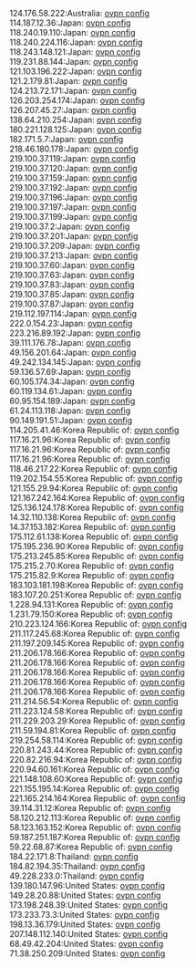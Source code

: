 124.176.58.222:Australia: [ovpn config](vpn/124_176_58_222.ovpn)  
114.187.12.36:Japan: [ovpn config](vpn/114_187_12_36.ovpn)  
118.240.19.110:Japan: [ovpn config](vpn/118_240_19_110.ovpn)  
118.240.224.116:Japan: [ovpn config](vpn/118_240_224_116.ovpn)  
118.243.148.121:Japan: [ovpn config](vpn/118_243_148_121.ovpn)  
119.231.88.144:Japan: [ovpn config](vpn/119_231_88_144.ovpn)  
121.103.196.222:Japan: [ovpn config](vpn/121_103_196_222.ovpn)  
121.2.179.81:Japan: [ovpn config](vpn/121_2_179_81.ovpn)  
124.213.72.171:Japan: [ovpn config](vpn/124_213_72_171.ovpn)  
126.203.254.174:Japan: [ovpn config](vpn/126_203_254_174.ovpn)  
126.207.45.27:Japan: [ovpn config](vpn/126_207_45_27.ovpn)  
138.64.210.254:Japan: [ovpn config](vpn/138_64_210_254.ovpn)  
180.221.128.125:Japan: [ovpn config](vpn/180_221_128_125.ovpn)  
182.171.5.7:Japan: [ovpn config](vpn/182_171_5_7.ovpn)  
218.46.180.178:Japan: [ovpn config](vpn/218_46_180_178.ovpn)  
219.100.37.119:Japan: [ovpn config](vpn/219_100_37_119.ovpn)  
219.100.37.120:Japan: [ovpn config](vpn/219_100_37_120.ovpn)  
219.100.37.159:Japan: [ovpn config](vpn/219_100_37_159.ovpn)  
219.100.37.192:Japan: [ovpn config](vpn/219_100_37_192.ovpn)  
219.100.37.196:Japan: [ovpn config](vpn/219_100_37_196.ovpn)  
219.100.37.197:Japan: [ovpn config](vpn/219_100_37_197.ovpn)  
219.100.37.199:Japan: [ovpn config](vpn/219_100_37_199.ovpn)  
219.100.37.2:Japan: [ovpn config](vpn/219_100_37_2.ovpn)  
219.100.37.201:Japan: [ovpn config](vpn/219_100_37_201.ovpn)  
219.100.37.209:Japan: [ovpn config](vpn/219_100_37_209.ovpn)  
219.100.37.213:Japan: [ovpn config](vpn/219_100_37_213.ovpn)  
219.100.37.60:Japan: [ovpn config](vpn/219_100_37_60.ovpn)  
219.100.37.63:Japan: [ovpn config](vpn/219_100_37_63.ovpn)  
219.100.37.83:Japan: [ovpn config](vpn/219_100_37_83.ovpn)  
219.100.37.85:Japan: [ovpn config](vpn/219_100_37_85.ovpn)  
219.100.37.87:Japan: [ovpn config](vpn/219_100_37_87.ovpn)  
219.112.197.114:Japan: [ovpn config](vpn/219_112_197_114.ovpn)  
222.0.154.23:Japan: [ovpn config](vpn/222_0_154_23.ovpn)  
223.216.89.192:Japan: [ovpn config](vpn/223_216_89_192.ovpn)  
39.111.176.78:Japan: [ovpn config](vpn/39_111_176_78.ovpn)  
49.156.201.64:Japan: [ovpn config](vpn/49_156_201_64.ovpn)  
49.242.134.145:Japan: [ovpn config](vpn/49_242_134_145.ovpn)  
59.136.57.69:Japan: [ovpn config](vpn/59_136_57_69.ovpn)  
60.105.174.34:Japan: [ovpn config](vpn/60_105_174_34.ovpn)  
60.119.134.61:Japan: [ovpn config](vpn/60_119_134_61.ovpn)  
60.95.154.189:Japan: [ovpn config](vpn/60_95_154_189.ovpn)  
61.24.113.118:Japan: [ovpn config](vpn/61_24_113_118.ovpn)  
90.149.191.51:Japan: [ovpn config](vpn/90_149_191_51.ovpn)  
114.205.41.46:Korea Republic of: [ovpn config](vpn/114_205_41_46.ovpn)  
117.16.21.96:Korea Republic of: [ovpn config](vpn/117_16_21_96.ovpn)  
117.16.21.96:Korea Republic of: [ovpn config](vpn/117_16_21_96.ovpn)  
117.16.21.96:Korea Republic of: [ovpn config](vpn/117_16_21_96.ovpn)  
118.46.217.22:Korea Republic of: [ovpn config](vpn/118_46_217_22.ovpn)  
119.202.154.55:Korea Republic of: [ovpn config](vpn/119_202_154_55.ovpn)  
121.155.29.94:Korea Republic of: [ovpn config](vpn/121_155_29_94.ovpn)  
121.167.242.164:Korea Republic of: [ovpn config](vpn/121_167_242_164.ovpn)  
125.136.124.178:Korea Republic of: [ovpn config](vpn/125_136_124_178.ovpn)  
14.32.110.138:Korea Republic of: [ovpn config](vpn/14_32_110_138.ovpn)  
14.37.153.182:Korea Republic of: [ovpn config](vpn/14_37_153_182.ovpn)  
175.112.61.138:Korea Republic of: [ovpn config](vpn/175_112_61_138.ovpn)  
175.195.236.90:Korea Republic of: [ovpn config](vpn/175_195_236_90.ovpn)  
175.213.245.85:Korea Republic of: [ovpn config](vpn/175_213_245_85.ovpn)  
175.215.2.70:Korea Republic of: [ovpn config](vpn/175_215_2_70.ovpn)  
175.215.82.9:Korea Republic of: [ovpn config](vpn/175_215_82_9.ovpn)  
183.103.181.198:Korea Republic of: [ovpn config](vpn/183_103_181_198.ovpn)  
183.107.20.251:Korea Republic of: [ovpn config](vpn/183_107_20_251.ovpn)  
1.228.94.131:Korea Republic of: [ovpn config](vpn/1_228_94_131.ovpn)  
1.231.79.150:Korea Republic of: [ovpn config](vpn/1_231_79_150.ovpn)  
210.223.124.166:Korea Republic of: [ovpn config](vpn/210_223_124_166.ovpn)  
211.117.245.68:Korea Republic of: [ovpn config](vpn/211_117_245_68.ovpn)  
211.197.209.145:Korea Republic of: [ovpn config](vpn/211_197_209_145.ovpn)  
211.206.178.166:Korea Republic of: [ovpn config](vpn/211_206_178_166.ovpn)  
211.206.178.166:Korea Republic of: [ovpn config](vpn/211_206_178_166.ovpn)  
211.206.178.166:Korea Republic of: [ovpn config](vpn/211_206_178_166.ovpn)  
211.206.178.166:Korea Republic of: [ovpn config](vpn/211_206_178_166.ovpn)  
211.206.178.166:Korea Republic of: [ovpn config](vpn/211_206_178_166.ovpn)  
211.214.56.54:Korea Republic of: [ovpn config](vpn/211_214_56_54.ovpn)  
211.223.124.58:Korea Republic of: [ovpn config](vpn/211_223_124_58.ovpn)  
211.229.203.29:Korea Republic of: [ovpn config](vpn/211_229_203_29.ovpn)  
211.59.194.81:Korea Republic of: [ovpn config](vpn/211_59_194_81.ovpn)  
219.254.58.114:Korea Republic of: [ovpn config](vpn/219_254_58_114.ovpn)  
220.81.243.44:Korea Republic of: [ovpn config](vpn/220_81_243_44.ovpn)  
220.82.216.94:Korea Republic of: [ovpn config](vpn/220_82_216_94.ovpn)  
220.94.60.161:Korea Republic of: [ovpn config](vpn/220_94_60_161.ovpn)  
221.148.108.60:Korea Republic of: [ovpn config](vpn/221_148_108_60.ovpn)  
221.155.195.14:Korea Republic of: [ovpn config](vpn/221_155_195_14.ovpn)  
221.165.214.164:Korea Republic of: [ovpn config](vpn/221_165_214_164.ovpn)  
39.114.31.12:Korea Republic of: [ovpn config](vpn/39_114_31_12.ovpn)  
58.120.212.113:Korea Republic of: [ovpn config](vpn/58_120_212_113.ovpn)  
58.123.163.152:Korea Republic of: [ovpn config](vpn/58_123_163_152.ovpn)  
59.187.251.187:Korea Republic of: [ovpn config](vpn/59_187_251_187.ovpn)  
59.22.68.87:Korea Republic of: [ovpn config](vpn/59_22_68_87.ovpn)  
184.22.171.8:Thailand: [ovpn config](vpn/184_22_171_8.ovpn)  
184.82.194.35:Thailand: [ovpn config](vpn/184_82_194_35.ovpn)  
49.228.233.0:Thailand: [ovpn config](vpn/49_228_233_0.ovpn)  
139.180.147.96:United States: [ovpn config](vpn/139_180_147_96.ovpn)  
149.28.20.88:United States: [ovpn config](vpn/149_28_20_88.ovpn)  
173.198.248.39:United States: [ovpn config](vpn/173_198_248_39.ovpn)  
173.233.73.3:United States: [ovpn config](vpn/173_233_73_3.ovpn)  
198.13.36.179:United States: [ovpn config](vpn/198_13_36_179.ovpn)  
207.148.112.140:United States: [ovpn config](vpn/207_148_112_140.ovpn)  
68.49.42.204:United States: [ovpn config](vpn/68_49_42_204.ovpn)  
71.38.250.209:United States: [ovpn config](vpn/71_38_250_209.ovpn)  
